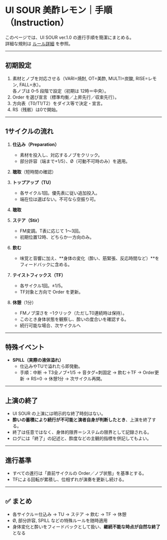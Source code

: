 # UI SOUR 美酢レモン｜手順（Instruction）

このページでは、UI SOUR ver.1.0 の進行手順を簡潔にまとめる。  
詳細な規則は [ルール詳細](rules-detail.md) を参照。

---

## 初期設定
1. 素材とノブを対応させる（VARI=焼酎, OT=美酢, MULTI=炭酸, RISE=レモン, FALL=氷）。  
   各ノブは 0–5 段階で設定（初期は 12時＝中央）。  
2. Order を選び宣言（標準均衡／上昇先行／収束先行）。  
3. 方向表（T0/T1/T2）をダイス等で決定・宣言。  
4. RS（残骸）は0で開始。

---

## 1サイクルの流れ
1. **仕込み（Preparation）**  
   - 素材を投入し、対応するノブをクリック。  
   - 部分許容（端まで+1/5）、Ø（可動不可時のみ）を適用。  

2. **聴取**（短時間の確認）  

3. **トップアップ（TU）**  
   - 各サイクル1回。優先表に従い追加投入。  
   - 端在位は選ばない。不可なら空振り可。  

4. **聴取**  

5. **ステア（Stir）**  
   - FM変調。T表に応じて 1〜3回。  
   - 初期位置12時、どちらか一方向のみ。  

6. **飲む**  
   - 味覚と音響に加え、**身体の変化（酔い、筋緊張、反応時間など）**をフィードバックに含める。  

7. **テイストフィックス（TF）**  
   - 各サイクル1回。±1/5。  
   - TF対象と方向で Order を更新。  

8. **休憩**（1分）  
   - FMノブ深さを −1クリック（ただしT0連続時は保持）。  
   - このとき身体状態を観察し、酔いの度合いを確認する。
   - 続行可能な場合、次サイクルへ 

---

## 特殊イベント
- **SPILL（実際の液体溢れ）**  
  - 仕込みやTUで溢れたら即発動。  
  - 手順：中断 → T3全ノブ+1/5 → 音タグ=刺固定 → 飲む＋TF → Order更新 → RS=0 → 休憩1分 → 次サイクル再開。  

---

## 上演の終了
- UI SOUR の上演には明示的な終了時刻はない。  
- **酔いの蓄積により続行が不可能と演者自身が判断したとき**、上演を終了する。  
- 終了は任意ではなく、身体的限界＝システムの限界として記録される。  
- ログには「終了」の記述と、酔度などの主観的指標を併記してもよい。  

---

## 進行基準
- すべての進行は「直前サイクルの Order／ノブ状態」を基準とする。  
- TFによる回転が累積し、位相ずれが演奏を更新し続ける。  

---

## ✅ まとめ
- 各サイクル＝仕込み → TU → ステア → 飲む → TF → 休憩  
- Ø, 部分許容, SPILL などの特殊ルールを随時適用  
- 身体変化と酔いをフィードバックとして扱い、**継続不能な時点が自然な終了**となる
